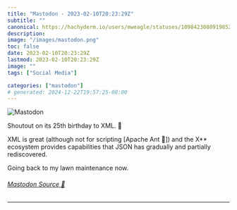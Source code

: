 ```yaml
---
title: "Mastodon - 2023-02-10T20:23:29Z"
subtitle: ""
canonical: https://hachyderm.io/users/mweagle/statuses/109842308091985219
description:
image: "/images/mastodon.png"
toc: false
date: 2023-02-10T20:23:29Z
lastmod: 2023-02-10T20:23:29Z
image: ""
tags: ["Social Media"]

categories: ["mastodon"]
# generated: 2024-12-22T19:57:25-08:00
---
```

![Mastodon](/images/mastodon.png)

<p>Shoutout on its 25th birthday to XML. 🎂</p><p>XML is great (although not for scripting [Apache Ant 👀]) and the X** ecosystem provides capabilities that JSON has gradually and partially rediscovered. </p><p>Going back to my lawn maintenance now.</p>


###### [Mastodon Source 🐘](https://hachyderm.io/@mweagle/109842308091985219)

___
